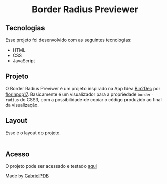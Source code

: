 <h1 align="center">
  Border Radius Previewer
</h1>

## Tecnologias

Esse projeto foi desenvolvido com as seguintes tecnologias:

- HTML
- CSS
- JavaScript

## Projeto

O Border Radius Previwer é um projeto inspirado na App Idea [Bin2Dec](https://github.com/florinpop17/app-ideas/blob/master/Projects/1-Beginner/Border-Radius-Previewer.md) por [florinpop17](https://github.com/florinpop17). Basicamente é um visualizador para a propriedade <code>border-radius</code> do CSS3, com a possibilidade de copiar o código produzido ao final da visualização.

## Layout

Esse é o layout do projeto.
<br>
<br>

## Acesso

O projeto pode ser acessado e testado [aqui](https://gabrielpdb.github.io//)

Made by [GabrielPDB](https://github.com/GabrielPDB)

